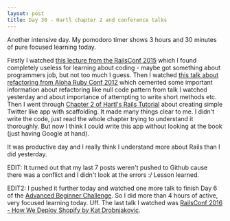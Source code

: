 ```yaml
---
layout: post
title: Day 30 - Hartl chapter 2 and conference talks
---
```

Another intensive day. My pomodoro timer shows 3 hours and 30 minutes of pure focused learning today.

Firstly I watched [this lecture from the RailsConf 2015](https://www.youtube.com/watch?v=aApmOZwdPqA) which I found completely useless for learning about coding - maybe got something about programmers job, but not too much I guess. Then I watched [this talk about refactoring from Aloha Ruby Conf 2012](https://www.youtube.com/watch?v=DC-pQPq0acs) which cemented some important information about refactoring like null code pattern from talk I watched yesterday and about importance of attempting to write short methods etc. Then I went through [Chapter 2 of Hartl's Rails Tutorial](https://www.railstutorial.org/book/toy_app) about creating simple Twitter like app with scaffolding. It made many things clear to me. I didn't write the code, just read the whole chapter trying to understand it thoroughly. But now I think I could write this app without looking at the book (just having Google at hand).

It was productive day and I really think I understand more about Rails than I did yesterday.

EDIT: It turned out that my last 7 posts weren't pushed to Github cause there was a conflict and I didn't look at the errors :/ Lesson learned.

EDIT2: I pushed it further today and watched one more talk to finish Day 6 of the [Advanced Beginner Challenge](https://starthereacademy.teachable.com/p/abc-course). So I did more than 4 hours of active, very focused learning today. Uff. The last talk I watched was [RailsConf 2016 - How We Deploy Shopify by Kat Drobnjakovic](https://www.youtube.com/watch?v=HNH7El_BEsw).
